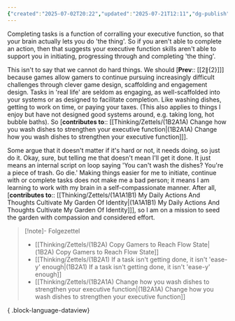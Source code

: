 ```yaml
---
{"created":"2025-07-02T20:22","updated":"2025-07-21T12:11","dg-publish":true,"dg-path":"Zettels/(1B2A1) If a task isn't getting done, it isn't 'ease-y' enough.md","permalink":"/zettels/1-b2-a1-if-a-task-isn-t-getting-done-it-isn-t-ease-y-enough/","dgPassFrontmatter":true,"noteIcon":"1"}
---
```


Completing tasks is a function of corralling your executive function, so that your brain actually lets you do 'the thing'. So if you aren't able to complete an action, then that suggests your executive function skills aren't able to support you in initiating, progressing through and completing 'the thing'. 

This isn't to say that we cannot do hard things. We should [**Prev**:: [[${2}\|${2}]]] because games allow gamers to continue pursuing increasingly difficult challenges through clever game design,  scaffolding and engagement design. Tasks in 'real life' are seldom as engaging, as well-scaffolded into your systems or as designed to facilitate completion. Like washing dishes, getting to work on time, or paying your taxes. (This also applies to things I enjoy but have not designed good systems around, e.g. taking long, hot bubble baths). So [**contributes to**:: [[Thinking/Zettels/(1B2A1A) Change how you wash dishes to strengthen your executive function\|(1B2A1A) Change how you wash dishes to strengthen your executive function]]].

Some argue that it doesn't matter if it's hard or not, it needs doing, so just do it. Okay, sure, but telling me that doesn't mean I'll get it done. It just means an internal script on loop saying 'You can't wash the dishes? You're a piece of trash. Go die.' Making things easier for me to initiate, continue with or complete tasks does not make me a bad person; it means I am learning to work with my brain in a self-compassionate manner. After all, [**contributes to**:: [[Thinking/Zettels/(1A1A1B1) My Daily Actions And Thoughts Cultivate My Garden Of Identity\|(1A1A1B1) My Daily Actions And Thoughts Cultivate My Garden Of Identity]]], so I am on a mission to seed the garden with compassion and considered effort. 

> [!note]- Folgezettel
>  - [[Thinking/Zettels/(1B2A) Copy Gamers to Reach Flow State\|(1B2A) Copy Gamers to Reach Flow State]]
> - [[Thinking/Zettels/(1B2A1) If a task isn't getting done, it isn't 'ease-y' enough\|(1B2A1) If a task isn't getting done, it isn't 'ease-y' enough]]
> - [[Thinking/Zettels/(1B2A1A) Change how you wash dishes to strengthen your executive function\|(1B2A1A) Change how you wash dishes to strengthen your executive function]]
> 
{ .block-language-dataview}